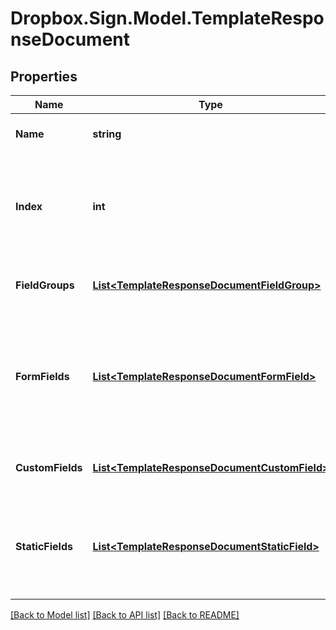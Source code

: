 # Dropbox.Sign.Model.TemplateResponseDocument

## Properties

Name | Type | Description | Notes
------------ | ------------- | ------------- | -------------
**Name** | **string** |  Name of the associated file.  | [optional] 
**Index** | **int** |  Document ordering, the lowest index is displayed first and the highest last (0-based indexing).  | [optional] 
**FieldGroups** | [**List&lt;TemplateResponseDocumentFieldGroup&gt;**](TemplateResponseDocumentFieldGroup.md) |  An array of Form Field Group objects.  | [optional] 
**FormFields** | [**List&lt;TemplateResponseDocumentFormField&gt;**](TemplateResponseDocumentFormField.md) |  An array of Form Field objects containing the name and type of each named textbox and checkmark field.  | [optional] 
**CustomFields** | [**List&lt;TemplateResponseDocumentCustomField&gt;**](TemplateResponseDocumentCustomField.md) |  An array of Document Custom Field objects.  | [optional] 
**StaticFields** | [**List&lt;TemplateResponseDocumentStaticField&gt;**](TemplateResponseDocumentStaticField.md) |  An array describing static overlay fields. &lt;b&gt;Note&lt;/b&gt; only available for certain subscriptions.  | [optional] 

[[Back to Model list]](../README.md#documentation-for-models) [[Back to API list]](../README.md#documentation-for-api-endpoints) [[Back to README]](../README.md)

